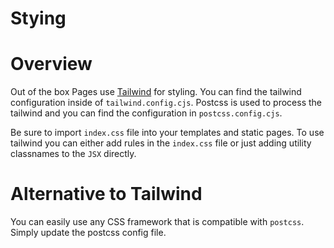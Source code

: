 # Stying

# Overview

Out of the box Pages use [Tailwind](https://tailwindcss.com/) for styling. You can find the tailwind configuration inside of `tailwind.config.cjs`. Postcss is used to process the tailwind and you can find the configuration in `postcss.config.cjs`.

Be sure to import `index.css` file into your templates and static pages. To use tailwind you can either add rules in the `index.css` file or just adding utility classnames to the `JSX` directly.

# Alternative to Tailwind

You can easily use any CSS framework that is compatible with `postcss`. Simply update the postcss config file.
